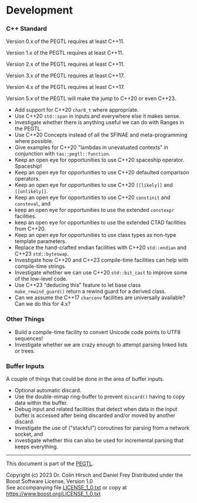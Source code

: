 # Development

### C++ Standard

Version 0.x of the PEGTL requires at least C++11.

Version 1.x of the PEGTL requires at least C++11.

Version 2.x of the PEGTL requires at least C++11.

Version 3.x of the PEGTL requires at least C++17.

Version 4.x of the PEGTL requires at least C++17.

Version 5.x of the PEGTL will make the jump to C++20 or even C++23.

 * Add support for C++20 `char8_t` where appropriate.
 * Use C++20 `std::span` in inputs and everywhere else it makes sense.
 * Investigate whether there is anything useful we can do with Ranges in the PEGTL.
 * Use C++20 Concepts instead of all the SFINAE and meta-programming where possible.
 * Give examples for C++20 "lambdas in unevaluated contexts" in conjunction with `tao::pegtl::function`.
 * Keep an open eye for opportunities to use C++20 spaceship operator. Spaceship!
 * Keep an open eye for opportunities to use C++20 defaulted comparison operators.
 * Keep an open eye for opportunities to use C++20 `[[likely]]` and `[[unlikely]]`.
 * Keep an open eye for opportunities to use C++20 `constinit` and `consteval`, and
 * keep an open eye for opportunities to use the extended `constexpr` facilities.
 * keep an open eye for opportunities to use the extended CTAD facilities from C++20.
 * Keep an open eye for opportunities to use class types as non-type template parameters.
 * Replace the hand-crafted endian facilities with C++20 `std::endian` and C++23 `std::byteswap`.
 * Investigate how C++20 and C++23 compile-time facilities can help with compile-time strings.
 * Investigate whether we can use C++20 `std::bit_cast` to improve some of the low-level code.
 * Use C++23 "deducing this" feature to let base class `make_rewind_guard()` return a rewind guard for a derived class.
 * Can we assume the C++17 `charconv` facilities are universally available? Can we do this for 4.x?

### Other Things

 * Build a compile-time facility to convert Unicode code points to UTF8 sequences!
 * Investigate whether we are crazy enough to attempt parsing linked lists or trees.

### Buffer Inputs

A couple of things that could be done in the area of buffer inputs.

 * Optional automatic discard.
 * Use the double-mmap ring-buffer to prevent `discard()` having to copy data within the buffer.
 * Debug input and related facilities that detect when data in the input buffer is accessed after being discarded and/or moved by another discard.
 * Investigate the use of ("stackful") coroutines for parsing from a network socket, and
 * investigate whether this can also be used for incremental parsing that keeps everything.

---

This document is part of the [PEGTL](https://github.com/taocpp/PEGTL).

Copyright (c) 2023 Dr. Colin Hirsch and Daniel Frey
Distributed under the Boost Software License, Version 1.0<br>
See accompanying file [LICENSE_1_0.txt](../LICENSE_1_0.txt) or copy at https://www.boost.org/LICENSE_1_0.txt
